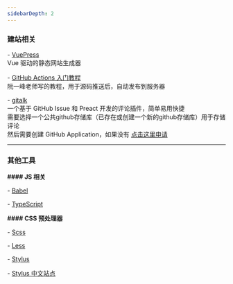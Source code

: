 ```yaml
---
sidebarDepth: 2
---
```


### 建站相关



\- [ VuePress ](https://github.com/vuejs/vuepress) 
<br>Vue 驱动的静态网站生成器


\- [GitHub Actions 入门教程 ]( http://www.ruanyifeng.com/blog/2019/09/getting-started-with-github-actions.html) 
<br>阮一峰老师写的教程，用于源码推送后，自动发布到服务器


\- [ gitalk ](https://github.com/gitalk/gitalk/blob/master/readme-cn.md) 
<br>一个基于 GitHub Issue 和 Preact 开发的评论插件，简单易用快捷
<br>需要选择一个公共github存储库（已存在或创建一个新的github存储库）用于存储评论
<br>然后需要创建 GitHub Application，如果没有 [点击这里申请](https://github.com/settings/applications/new)



------



### 其他工具

**#### JS 相关**



\- [Babel](https://www.babeljs.cn/repl)

\- [TypeScript](https://www.typescriptlang.org/play)



**#### CSS 预处理器**



\- [Scss](https://www.dute.org/sass-to-css)

\- [Less](https://www.dute.org/less-to-css)

\- [Stylus](https://stylus-lang.com/try.html)

\- [Stylus 中文站点](https://stylus.bootcss.com/try.html)